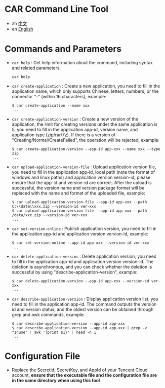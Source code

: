 # CAR Command Line Tool

- zh [中文](README.md)
- en [English](README.en.md)

# Commands and Parameters

- `car help` : Get help information about the command, including syntax and related parameters.

      car help

- `car create-application` : Create a new application, you need to fill in the application name, which only supports Chinese, letters, numbers, or the connector "-" (within 16 characters), example:

      $ car create-application --name xxx
      ...

- `car create-application-version` : Create a new version of the application, the limit for creating versions under the same application is 5, you need to fill in the application app-id, version name, and application type (zip/rar/7z). If there is a version of "Creating/Normal/CreateFailed", the operation will be rejected, example:

      $ car create-application-version --app-id app-xxx --name xxx --type zip
      ...

- `car upload-application-version-file` : Upload application version file, you need to fill in the application app-id, local path (note the format of windows and linux paths) and application version version-id, please ensure that the app-id and version-id are correct. After the upload is successful, the version name and version package format will be replaced with the name and format of the uploaded file, example:

      $ car upload-application-version-file --app-id app-xxx --path C:\\data\\xxx.zip --version-id ver-xxx
      $ car upload-application-version-file --app-id app-xxx --path /data/xxx.zip --version-id ver-xxx
      ...

- `car set-version-online` : Publish application version, you need to fill in the application app-id and application version version-id, example:

      $ car set-version-online --app-id app-xxx --version-id ver-xxx
      ...

- `car delete-application-version` : Delete application version, you need to fill in the application app-id and application version version-id. The deletion is asynchronous, and you can check whether the deletion is successful by using "describe-application-version", example:

      $ car delete-application-version --app-id app-xxx --version-id ver-xxx
      ...

- `car describe-application-version` : Display application version list, you need to fill in the application app-id. The command outputs the version id and version status, and the oldest version can be obtained through grep and awk commands, example:

      $ car describe-application-version --app-id app-xxx
      $ car describe-application-version --app-id app-xxx | grep -v "Inuse" | awk '{print $1}' | head -n 1
      ...

# Configuration File

- Replace the SecretId, SecretKey, and AppId of your Tencent Cloud account, **ensure that the executable file and the configuration file are in the same directory when using this tool**

